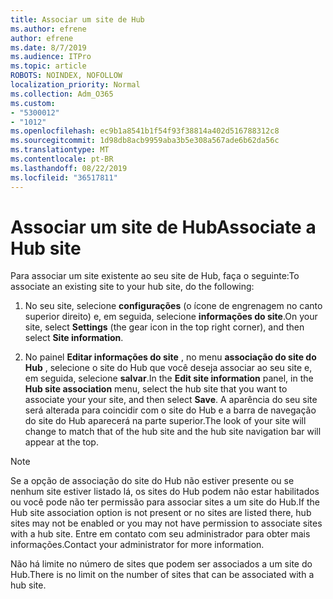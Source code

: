 ```yaml
---
title: Associar um site de Hub
ms.author: efrene
author: efrene
ms.date: 8/7/2019
ms.audience: ITPro
ms.topic: article
ROBOTS: NOINDEX, NOFOLLOW
localization_priority: Normal
ms.collection: Adm_O365
ms.custom:
- "5300012"
- "1012"
ms.openlocfilehash: ec9b1a8541b1f54f93f38814a402d516788312c8
ms.sourcegitcommit: 1d98db8acb9959aba3b5e308a567ade6b62da56c
ms.translationtype: MT
ms.contentlocale: pt-BR
ms.lasthandoff: 08/22/2019
ms.locfileid: "36517811"
---
```

# <a name="associate-a-hub-site"></a><span data-ttu-id="73bcf-102">Associar um site de Hub</span><span class="sxs-lookup"><span data-stu-id="73bcf-102">Associate a Hub site</span></span>

<span data-ttu-id="73bcf-103">Para associar um site existente ao seu site de Hub, faça o seguinte:</span><span class="sxs-lookup"><span data-stu-id="73bcf-103">To associate an existing site to your hub site, do the following:</span></span>
  
1. <span data-ttu-id="73bcf-104">No seu site, selecione **configurações** (o ícone de engrenagem no canto superior direito) e, em seguida, selecione **informações do site**.</span><span class="sxs-lookup"><span data-stu-id="73bcf-104">On your site, select **Settings** (the gear icon in the top right corner), and then select **Site information**.</span></span>

2. <span data-ttu-id="73bcf-105">No painel **Editar informações do site** , no menu **associação do site do Hub** , selecione o site do Hub que você deseja associar ao seu site e, em seguida, selecione **salvar**.</span><span class="sxs-lookup"><span data-stu-id="73bcf-105">In the **Edit site information** panel, in the **Hub site association** menu, select the hub site that you want to associate your your site, and then select **Save**.</span></span> <span data-ttu-id="73bcf-106">A aparência do seu site será alterada para coincidir com o site do Hub e a barra de navegação do site do Hub aparecerá na parte superior.</span><span class="sxs-lookup"><span data-stu-id="73bcf-106">The look of your site will change to match that of the hub site and the hub site navigation bar will appear at the top.</span></span>

 > [!Note]
><span data-ttu-id="73bcf-107">Se a opção de associação do site do Hub não estiver presente ou se nenhum site estiver listado lá, os sites do Hub podem não estar habilitados ou você pode não ter permissão para associar sites a um site do Hub.</span><span class="sxs-lookup"><span data-stu-id="73bcf-107">If the Hub site association option is not present or no sites are listed there, hub sites may not be enabled or you may not have permission to associate sites with a hub site.</span></span> <span data-ttu-id="73bcf-108">Entre em contato com seu administrador para obter mais informações.</span><span class="sxs-lookup"><span data-stu-id="73bcf-108">Contact your administrator for more information.</span></span>
>
><span data-ttu-id="73bcf-109">Não há limite no número de sites que podem ser associados a um site do Hub.</span><span class="sxs-lookup"><span data-stu-id="73bcf-109">There is no limit on the number of sites that can be associated with a hub site.</span></span>
  